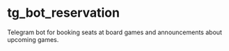 # tg_bot_reservation
Telegram bot for booking seats at board games and announcements about upcoming games. 
